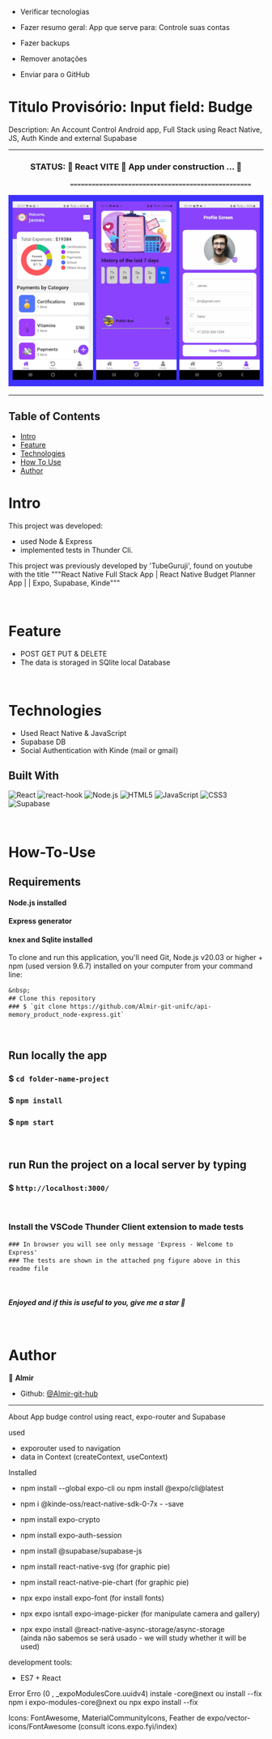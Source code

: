 - Verificar tecnologias

- Fazer resumo geral: App que serve para: Controle suas contas

- Fazer backups

- Remover anotações

- Enviar para o GitHub


<h1>Titulo Provisório: Input field: Budge </h1>


Description: An Account Control Android app, Full Stack using React Native, JS, Auth Kinde and external Supabase

---------------------------------------------------------------------------------------------------------

 
<h3 align="center"> 
     STATUS: 🚧  React VITE 🚀 App under construction ...  🚧 
</h3>


                     ==================================================
                      

![testSqliteApi](https://github.com/Almir-git-unifc/budget-controll_react-native/blob/main/zbudgetApp.png)


--------------------------------------------------------------------------------------

<!-- START doctoc generated TOC please keep comment here to allow auto update -->
<!-- DON'T EDIT THIS SECTION, INSTEAD RE-RUN doctoc TO UPDATE -->
## Table of Contents
- [Intro ](#intro-)
- [Feature](#Feature-)
- [Technologies](#Technologies-)
- [How To Use](#How-To-Use-)
- [Author](#Author-)

<!-- END doctoc generated TOC please keep comment here to allow auto update -->


# Intro <a name = "Intro"></a>

This project was developed:
- used Node & Express
- implemented tests in Thunder Cli.

This project was previously developed by 'TubeGuruji', found on youtube with the title """React Native Full Stack App | React Native Budget Planner App | | Expo, Supabase, Kinde"""


&nbsp;
# Feature <a name = "Feature"></a>
- POST GET PUT & DELETE
- The data is storaged in SQlite local Database



&nbsp;
# Technologies <a name = "Technologies"></a>
- Used React Native & JavaScript
- Supabase DB
- Social Authentication with Kinde (mail or gmail)


## Built With 
![React](https://img.shields.io/badge/react-%2320232a.svg?style=for-the-badge&logo=react&logoColor=%2361DAFB)
![react-hook](https://img.shields.io/badge/hooks-%2320232a.svg?style=for-the-badge&logo=react&logoColor=%2361DAFB)
![Node.js](https://img.shields.io/badge/Node.js-43853D?style=for-the-badge&logo=node.js&logoColor=white)
![HTML5](https://img.shields.io/badge/html5-%23E34F26.svg?style=for-the-badge&logo=html5&logoColor=white)
![JavaScript](https://img.shields.io/badge/javascript-%23323330.svg?style=for-the-badge&logo=javascript&logoColor=%23F7DF1E)
![CSS3](https://img.shields.io/badge/css3-%231572B6.svg?style=for-the-badge&logo=css3&logoColor=white)
![Supabase](https://shields.io/badge/supabase-black?logo=supabase&style=for-the-badge)


<!-- Consult technologies using the https://blog.escolaninjawp.com.br/qual-tecnologia-um-site-foi-feito/ website -->


<!-- Look for Badges shields in 
       https://dev.to/envoy_/150-badges-for-github-pnk
       https://badges.pages.dev/
       https://shields.io/ 
-->

 

&nbsp;
# How-To-Use <a name = "How-To-Use"></a>

## Requirements
#### Node.js installed
#### Express generator
#### knex and Sqlite installed



To clone and run this application, you'll need Git, Node.js v20.03 or higher + npm (used version 9.6.7) installed on your computer from your command line:

```
&nbsp;
## Clone this repository
### $ `git clone https://github.com/Almir-git-unifc/api-memory_product_node-express.git`

```


&nbsp;
## Run locally the app
### $ `cd folder-name-project`

### $ `npm install`

### $ `npm start`


&nbsp;
## run Run the project on a local server by typing 
### $ `http://localhost:3000/`

&nbsp;
### Install the VSCode Thunder Client extension to made tests


```
### In browser you will see only message 'Express - Welcome to Express'
### The tests are shown in the attached png figure above in this readme file 
```


&nbsp;
<h5>
 Enjoyed and if this is useful to you, give me a star 🌟
</h5>



&nbsp;
# Author <a name = "Author"></a>

👤 **Almir**

- Github: [@Almir-git-hub](https://github.com/Almir-git-unifc)





--------------------------------------------------------------------------------------

About
App budge control using react, expo-router and Supabase


used
- exporouter    used to navigation
- data in Context (createContext, useContext)


Installed 
- npm install --global expo-cli  ou  npm install @expo/cli@latest
- npm i @kinde-oss/react-native-sdk-0-7x - -save
- npm install expo-crypto
- npm install expo-auth-session
- npm install @supabase/supabase-js
- npm install react-native-svg  (for graphic pie)
- npm install react-native-pie-chart (for graphic pie)
- npx expo install expo-font (for install fonts)
- npx expo isntall expo-image-picker (for manipulate camera and gallery)



- npx expo install @react-native-async-storage/async-storage   
 (ainda não sabemos se será usado - we will study whether it will be used)


development tools:
- ES7 + React


Error
Erro (0 , _expoModulesCore.uuidv4) instale -core@next ou install --fix
npm i expo-modules-core@next   ou   npx expo install --fix


Icons: FontAwesome, MaterialCommunityIcons, Feather de  expo/vector-icons/FontAwesome (consult icons.expo.fyi/index)
